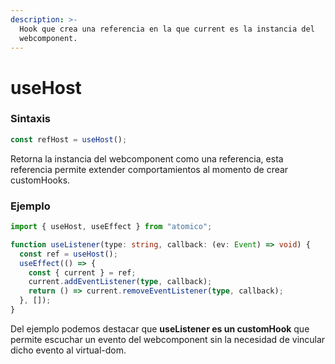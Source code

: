 ```yaml
---
description: >-
  Hook que crea una referencia en la que current es la instancia del
  webcomponent.
---
```


# useHost

### Sintaxis

```javascript
const refHost = useHost();
```

Retorna la instancia del webcomponent como una referencia, esta referencia permite extender comportamientos al momento de crear customHooks.

### Ejemplo

```typescript
import { useHost, useEffect } from "atomico";

function useListener(type: string, callback: (ev: Event) => void) {
  const ref = useHost();
  useEffect(() => {
    const { current } = ref;
    current.addEventListener(type, callback);
    return () => current.removeEventListener(type, callback);
  }, []);
}
```

Del ejemplo podemos destacar que **useListener es un customHook** que permite escuchar un evento del webcomponent sin la necesidad de vincular dicho evento al virtual-dom.

